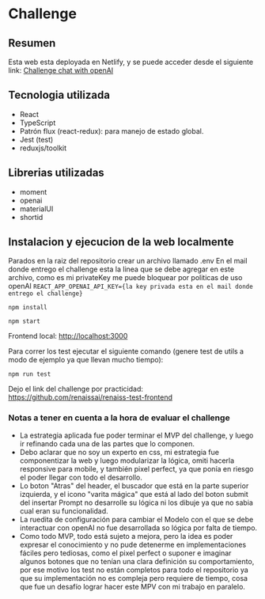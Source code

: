 # Challenge

## Resumen

Esta web esta deployada en Netlify, y se puede acceder desde el siguiente link:
[Challenge chat with openAI](https://65024a7e989e4d6581f2f542--jazzy-salmiakki-0f0cb0.netlify.app/)

## Tecnologia utilizada
- React
- TypeScript
- Patrón flux (react-redux): para manejo de estado global.
- Jest (test)
- reduxjs/toolkit

## Librerias utilizadas
- moment
- openai
- materialUI
- shortid

## Instalacion y ejecucion de la web localmente
Parados en la raiz del repositorio crear un archivo llamado .env
En el mail donde entrego el challenge esta la linea que se debe agregar en este archivo, como es mi privateKey me puede bloquear por politicas de uso openAI
```REACT_APP_OPENAI_API_KEY={la key privada esta en el mail donde entrego el challenge}```

```
npm install
```
```
npm start
```
Frontend local: [http://localhost:3000](http://localhost:3000)

Para correr los test ejecutar el siguiente comando (genere test de utils a modo de ejemplo ya que llevan mucho tiempo):
```
npm run test
```

Dejo el link del challenge por practicidad: https://github.com/renaissai/renaiss-test-frontend

### Notas a tener en cuenta a la hora de evaluar el challenge
- La estrategia aplicada fue poder terminar el MVP del challenge, y luego ir refinando cada una de las partes que lo componen.
- Debo aclarar que no soy un experto en css, mi estrategia fue componentizar la web y luego modularizar la lógica, omiti hacerla responsive para mobile, y también pixel perfect, ya que ponía en riesgo el poder llegar con todo el desarrollo.
- Lo boton "Atras" del header, el buscador que está en la parte superior izquierda, y el icono "varita mágica" que está al lado del boton submit del insertar Prompt no desarrolle su lógica ni los dibuje ya que no sabia cual eran su funcionalidad.
- La ruedita de configuración para cambiar el Modelo con el que se debe interactuar con openAI no fue desarrollada so lógica por falta de tiempo.
- Como todo MVP, todo está sujeto a mejora, pero la idea es poder expresar el conocimiento y no pude detenerme en implementaciones fáciles pero tediosas, como el pixel perfect o suponer e imaginar algunos botones que no tenían una clara definición su comportamiento, por ese motivo los test no están completos para todo el repositorio ya que su implementación no es compleja pero requiere de tiempo, cosa que fue un desafío lograr hacer este MPV con mi trabajo en paralelo. 
